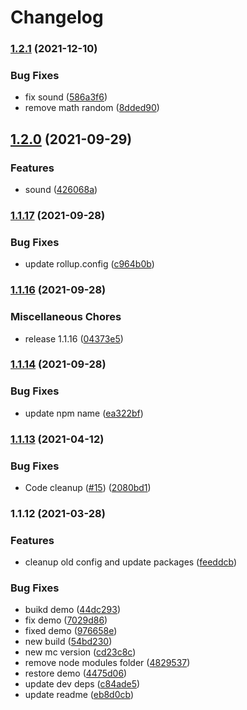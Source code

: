 # Changelog

### [1.2.1](https://www.github.com/kissmybutton/motorcortex-video/compare/v1.2.0...v1.2.1) (2021-12-10)


### Bug Fixes

* fix sound ([586a3f6](https://www.github.com/kissmybutton/motorcortex-video/commit/586a3f6be7d2dbc886fcb05254cce4f909f201e9))
* remove math random ([8dded90](https://www.github.com/kissmybutton/motorcortex-video/commit/8dded90a2e267f95e3c6ec2912e76d917b845d2b))

## [1.2.0](https://www.github.com/kissmybutton/motorcortex-video/compare/v1.1.17...v1.2.0) (2021-09-29)


### Features

* sound ([426068a](https://www.github.com/kissmybutton/motorcortex-video/commit/426068a967960d5214f32c83bbb0c22f13e12966))

### [1.1.17](https://www.github.com/kissmybutton/motorcortex-video/compare/v1.1.16...v1.1.17) (2021-09-28)


### Bug Fixes

* update rollup.config ([c964b0b](https://www.github.com/kissmybutton/motorcortex-video/commit/c964b0bd4d1b77a3f23c6af9f24cf0ffc3714cd4))

### [1.1.16](https://www.github.com/kissmybutton/motorcortex-video/compare/v1.1.14...v1.1.16) (2021-09-28)


### Miscellaneous Chores

* release 1.1.16 ([04373e5](https://www.github.com/kissmybutton/motorcortex-video/commit/04373e5fef5a2112282274102e0850a39f9f9ce1))

### [1.1.14](https://www.github.com/kissmybutton/motorcortex-video/compare/v1.1.13...v1.1.14) (2021-09-28)


### Bug Fixes

* update npm name ([ea322bf](https://www.github.com/kissmybutton/motorcortex-video/commit/ea322bfa644470c47ce87080cfa2f324e0e48ee9))

### [1.1.13](https://www.github.com/kissmybutton/motorcortex-video/compare/v1.1.12...v1.1.13) (2021-04-12)


### Bug Fixes

* Code cleanup ([#15](https://www.github.com/kissmybutton/motorcortex-video/issues/15)) ([2080bd1](https://www.github.com/kissmybutton/motorcortex-video/commit/2080bd11b8aa520f486bd7166dc00c02ebda455f))

### 1.1.12 (2021-03-28)


### Features

* cleanup old config and update packages ([feeddcb](https://www.github.com/kissmybutton/motorcortex-video/commit/feeddcbdf293c2a27da0f3b46f53642605229cdb))


### Bug Fixes

* buikd demo ([44dc293](https://www.github.com/kissmybutton/motorcortex-video/commit/44dc29392d984e7a3a400d28dde691ac28ca35a5))
* fix demo ([7029d86](https://www.github.com/kissmybutton/motorcortex-video/commit/7029d8616a256a9edc3ae8dfa5fd04b892f3bb44))
* fixed demo ([976658e](https://www.github.com/kissmybutton/motorcortex-video/commit/976658e2f2a6fdfedc11b18452067eb93f1a3f86))
* new build ([54bd230](https://www.github.com/kissmybutton/motorcortex-video/commit/54bd23039d89bc233eb79a0481fd6e53c633f417))
* new mc version ([cd23c8c](https://www.github.com/kissmybutton/motorcortex-video/commit/cd23c8c32a6f4fb5c016a4ffbea258531162c407))
* remove node modules folder ([4829537](https://www.github.com/kissmybutton/motorcortex-video/commit/48295376c60ca6e682600ee394fffdaa03c96eb6))
* restore demo ([4475d06](https://www.github.com/kissmybutton/motorcortex-video/commit/4475d06e7c8549d9e522b2a779154558c0e57eba))
* update dev deps ([c84ade5](https://www.github.com/kissmybutton/motorcortex-video/commit/c84ade545b8dfa94aa136d54f1de6d39fb65dad8))
* update readme ([eb8d0cb](https://www.github.com/kissmybutton/motorcortex-video/commit/eb8d0cb3b4dc21ba89cd4be98d2bebfd8e2860ee))
